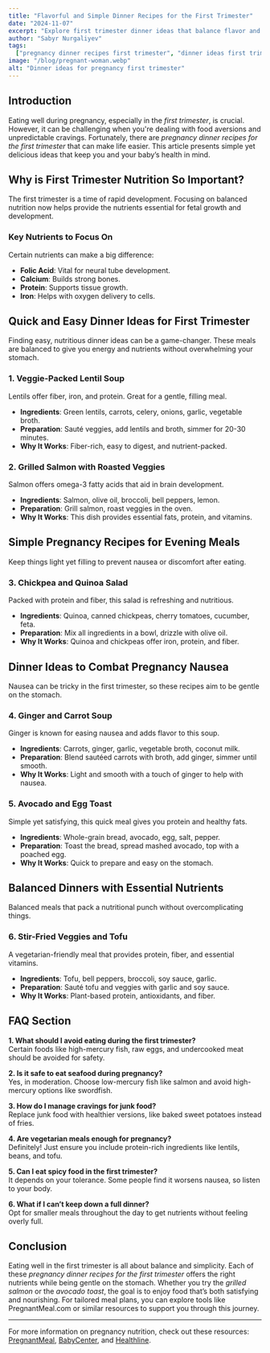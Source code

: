 ```yaml
---
title: "Flavorful and Simple Dinner Recipes for the First Trimester"
date: "2024-11-07"
excerpt: "Explore first trimester dinner ideas that balance flavor and nutrition, tailored for pregnancy."
author: "Sabyr Nurgaliyev"
tags:
  ["pregnancy dinner recipes first trimester", "dinner ideas first trimester", "pregnancy recipes first trimester"]
image: "/blog/pregnant-woman.webp"
alt: "Dinner ideas for pregnancy first trimester"
---
```


## Introduction
Eating well during pregnancy, especially in the *first trimester*, is crucial. However, it can be challenging when you're dealing with food aversions and unpredictable cravings. Fortunately, there are *pregnancy dinner recipes for the first trimester* that can make life easier. This article presents simple yet delicious ideas that keep you and your baby’s health in mind.

## Why is First Trimester Nutrition So Important?
The first trimester is a time of rapid development. Focusing on balanced nutrition now helps provide the nutrients essential for fetal growth and development.

### Key Nutrients to Focus On
Certain nutrients can make a big difference:
- **Folic Acid**: Vital for neural tube development.
- **Calcium**: Builds strong bones.
- **Protein**: Supports tissue growth.
- **Iron**: Helps with oxygen delivery to cells.

## Quick and Easy Dinner Ideas for First Trimester
Finding easy, nutritious dinner ideas can be a game-changer. These meals are balanced to give you energy and nutrients without overwhelming your stomach.

### 1. Veggie-Packed Lentil Soup
Lentils offer fiber, iron, and protein. Great for a gentle, filling meal.
- **Ingredients**: Green lentils, carrots, celery, onions, garlic, vegetable broth.
- **Preparation**: Sauté veggies, add lentils and broth, simmer for 20-30 minutes.
- **Why It Works**: Fiber-rich, easy to digest, and nutrient-packed.

### 2. Grilled Salmon with Roasted Veggies
Salmon offers omega-3 fatty acids that aid in brain development.
- **Ingredients**: Salmon, olive oil, broccoli, bell peppers, lemon.
- **Preparation**: Grill salmon, roast veggies in the oven.
- **Why It Works**: This dish provides essential fats, protein, and vitamins.

## Simple Pregnancy Recipes for Evening Meals
Keep things light yet filling to prevent nausea or discomfort after eating.

### 3. Chickpea and Quinoa Salad
Packed with protein and fiber, this salad is refreshing and nutritious.
- **Ingredients**: Quinoa, canned chickpeas, cherry tomatoes, cucumber, feta.
- **Preparation**: Mix all ingredients in a bowl, drizzle with olive oil.
- **Why It Works**: Quinoa and chickpeas offer iron, protein, and fiber.

## Dinner Ideas to Combat Pregnancy Nausea
Nausea can be tricky in the first trimester, so these recipes aim to be gentle on the stomach.

### 4. Ginger and Carrot Soup
Ginger is known for easing nausea and adds flavor to this soup.
- **Ingredients**: Carrots, ginger, garlic, vegetable broth, coconut milk.
- **Preparation**: Blend sautéed carrots with broth, add ginger, simmer until smooth.
- **Why It Works**: Light and smooth with a touch of ginger to help with nausea.

### 5. Avocado and Egg Toast
Simple yet satisfying, this quick meal gives you protein and healthy fats.
- **Ingredients**: Whole-grain bread, avocado, egg, salt, pepper.
- **Preparation**: Toast the bread, spread mashed avocado, top with a poached egg.
- **Why It Works**: Quick to prepare and easy on the stomach.

## Balanced Dinners with Essential Nutrients
Balanced meals that pack a nutritional punch without overcomplicating things.

### 6. Stir-Fried Veggies and Tofu
A vegetarian-friendly meal that provides protein, fiber, and essential vitamins.
- **Ingredients**: Tofu, bell peppers, broccoli, soy sauce, garlic.
- **Preparation**: Sauté tofu and veggies with garlic and soy sauce.
- **Why It Works**: Plant-based protein, antioxidants, and fiber.

## FAQ Section

**1. What should I avoid eating during the first trimester?**  
Certain foods like high-mercury fish, raw eggs, and undercooked meat should be avoided for safety.

**2. Is it safe to eat seafood during pregnancy?**  
Yes, in moderation. Choose low-mercury fish like salmon and avoid high-mercury options like swordfish.

**3. How do I manage cravings for junk food?**  
Replace junk food with healthier versions, like baked sweet potatoes instead of fries.

**4. Are vegetarian meals enough for pregnancy?**  
Definitely! Just ensure you include protein-rich ingredients like lentils, beans, and tofu.

**5. Can I eat spicy food in the first trimester?**  
It depends on your tolerance. Some people find it worsens nausea, so listen to your body.

**6. What if I can’t keep down a full dinner?**  
Opt for smaller meals throughout the day to get nutrients without feeling overly full.

## Conclusion
Eating well in the first trimester is all about balance and simplicity. Each of these *pregnancy dinner recipes for the first trimester* offers the right nutrients while being gentle on the stomach. Whether you try the *grilled salmon* or the *avocado toast*, the goal is to enjoy food that’s both satisfying and nourishing. For tailored meal plans, you can explore tools like PregnantMeal.com or similar resources to support you through this journey.

---

For more information on pregnancy nutrition, check out these resources: [PregnantMeal](https://pregnantmeal.com/), [BabyCenter](https://www.babycenter.com), and [Healthline](https://www.healthline.com).
